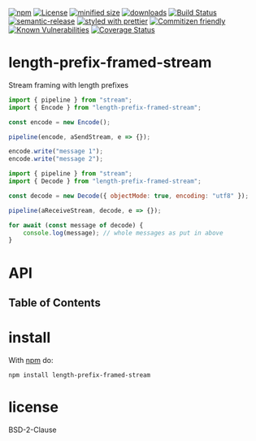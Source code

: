 [![npm](https://img.shields.io/npm/v/length-prefix-framed-stream.svg)](https://www.npmjs.com/package/length-prefix-framed-stream)
[![License](https://img.shields.io/badge/License-BSD%203--Clause-blue.svg)](https://opensource.org/licenses/BSD-3-Clause)
[![minified size](https://badgen.net/bundlephobia/min/length-prefix-framed-stream)](https://bundlephobia.com/result?p=length-prefix-framed-stream)
[![downloads](http://img.shields.io/npm/dm/length-prefix-framed-stream.svg?style=flat-square)](https://npmjs.org/package/length-prefix-framed-stream)
[![Build Status](https://travis-ci.com/arlac77/length-prefix-framed-stream.svg?branch=master)](https://travis-ci.com/arlac77/length-prefix-framed-stream)
[![semantic-release](https://img.shields.io/badge/%20%20%F0%9F%93%A6%F0%9F%9A%80-semantic--release-e10079.svg)](https://github.com/arlac77/length-prefix-framed-stream.git)
[![styled with prettier](https://img.shields.io/badge/styled_with-prettier-ff69b4.svg)](https://github.com/prettier/prettier)
[![Commitizen friendly](https://img.shields.io/badge/commitizen-friendly-brightgreen.svg)](http://commitizen.github.io/cz-cli/)
[![Known Vulnerabilities](https://snyk.io/test/github/arlac77/length-prefix-framed-stream/badge.svg)](https://snyk.io/test/github/arlac77/length-prefix-framed-stream)
[![Coverage Status](https://coveralls.io/repos/arlac77/length-prefix-framed-stream/badge.svg)](https://coveralls.io/r/arlac77/length-prefix-framed-stream)

# length-prefix-framed-stream

Stream framing with length prefixes

```js
import { pipeline } from "stream";
import { Encode } from "length-prefix-framed-stream";

const encode = new Encode();

pipeline(encode, aSendStream, e => {});

encode.write("message 1");
encode.write("message 2");
```

```js
import { pipeline } from "stream";
import { Decode } from "length-prefix-framed-stream";

const decode = new Decode({ objectMode: true, encoding: "utf8" });

pipeline(aReceiveStream, decode, e => {});

for await (const message of decode) {
    console.log(message); // whole messages as put in above
}
```

# API

<!-- Generated by documentation.js. Update this documentation by updating the source code. -->

## Table of Contents

# install

With [npm](http://npmjs.org) do:

```shell
npm install length-prefix-framed-stream
```

# license

BSD-2-Clause
